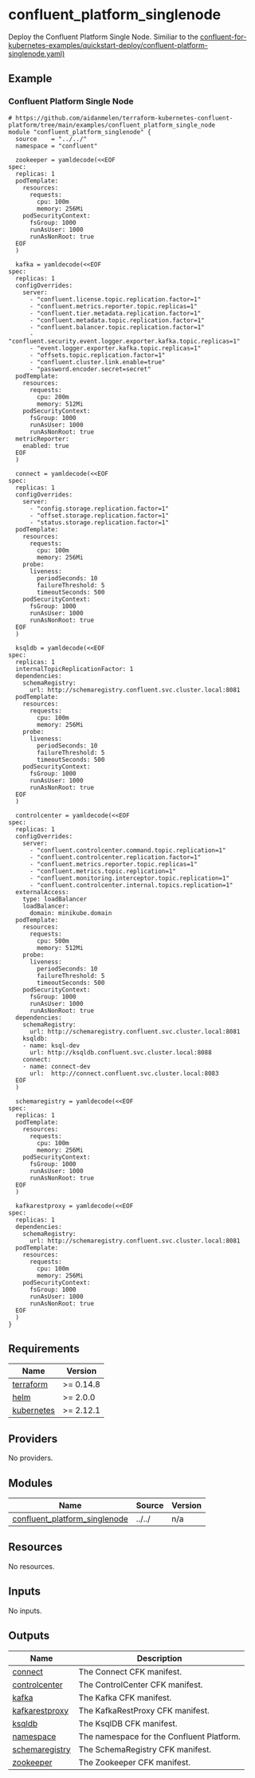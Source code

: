 # confluent_platform_singlenode

Deploy the Confluent Platform Single Node. Similiar to the [confluent-for-kubernetes-examples/quickstart-deploy/confluent-platform-singlenode.yaml)](https://github.com/confluentinc/confluent-kubernetes-examples/blob/master/quickstart-deploy/confluent-platform-singlenode.yaml)

<!-- BEGINNING OF PRE-COMMIT-TERRAFORM DOCS HOOK -->

## Example

### Confluent Platform Single Node

```hcl
# https://github.com/aidanmelen/terraform-kubernetes-confluent-platform/tree/main/examples/confluent_platform_single_node
module "confluent_platform_singlenode" {
  source    = "../../"
  namespace = "confluent"

  zookeeper = yamldecode(<<EOF
spec:
  replicas: 1
  podTemplate:
    resources:
      requests:
        cpu: 100m
        memory: 256Mi
    podSecurityContext:
      fsGroup: 1000
      runAsUser: 1000
      runAsNonRoot: true
  EOF
  )

  kafka = yamldecode(<<EOF
spec:
  replicas: 1
  configOverrides:
    server:
      - "confluent.license.topic.replication.factor=1"
      - "confluent.metrics.reporter.topic.replicas=1"
      - "confluent.tier.metadata.replication.factor=1"
      - "confluent.metadata.topic.replication.factor=1"
      - "confluent.balancer.topic.replication.factor=1"
      - "confluent.security.event.logger.exporter.kafka.topic.replicas=1"
      - "event.logger.exporter.kafka.topic.replicas=1"
      - "offsets.topic.replication.factor=1"
      - "confluent.cluster.link.enable=true"
      - "password.encoder.secret=secret"
  podTemplate:
    resources:
      requests:
        cpu: 200m
        memory: 512Mi
    podSecurityContext:
      fsGroup: 1000
      runAsUser: 1000
      runAsNonRoot: true
  metricReporter:
    enabled: true
  EOF
  )

  connect = yamldecode(<<EOF
spec:
  replicas: 1
  configOverrides:
    server:
      - "config.storage.replication.factor=1"
      - "offset.storage.replication.factor=1"
      - "status.storage.replication.factor=1"
  podTemplate:
    resources:
      requests:
        cpu: 100m
        memory: 256Mi
    probe:
      liveness:
        periodSeconds: 10
        failureThreshold: 5
        timeoutSeconds: 500
    podSecurityContext:
      fsGroup: 1000
      runAsUser: 1000
      runAsNonRoot: true
  EOF
  )

  ksqldb = yamldecode(<<EOF
spec:
  replicas: 1
  internalTopicReplicationFactor: 1
  dependencies:
    schemaRegistry:
      url: http://schemaregistry.confluent.svc.cluster.local:8081
  podTemplate:
    resources:
      requests:
        cpu: 100m
        memory: 256Mi
    probe:
      liveness:
        periodSeconds: 10
        failureThreshold: 5
        timeoutSeconds: 500
    podSecurityContext:
      fsGroup: 1000
      runAsUser: 1000
      runAsNonRoot: true
  EOF
  )

  controlcenter = yamldecode(<<EOF
spec:
  replicas: 1
  configOverrides:
    server:
      - "confluent.controlcenter.command.topic.replication=1"
      - "confluent.controlcenter.replication.factor=1"
      - "confluent.metrics.reporter.topic.replicas=1"
      - "confluent.metrics.topic.replication=1"
      - "confluent.monitoring.interceptor.topic.replication=1"
      - "confluent.controlcenter.internal.topics.replication=1"
  externalAccess:
    type: loadBalancer
    loadBalancer:
      domain: minikube.domain
  podTemplate:
    resources:
      requests:
        cpu: 500m
        memory: 512Mi
    probe:
      liveness:
        periodSeconds: 10
        failureThreshold: 5
        timeoutSeconds: 500
    podSecurityContext:
      fsGroup: 1000
      runAsUser: 1000
      runAsNonRoot: true
  dependencies:
    schemaRegistry:
      url: http://schemaregistry.confluent.svc.cluster.local:8081
    ksqldb:
    - name: ksql-dev
      url: http://ksqldb.confluent.svc.cluster.local:8088
    connect:
    - name: connect-dev
      url:  http://connect.confluent.svc.cluster.local:8083
  EOF
  )

  schemaregistry = yamldecode(<<EOF
spec:
  replicas: 1
  podTemplate:
    resources:
      requests:
        cpu: 100m
        memory: 256Mi
    podSecurityContext:
      fsGroup: 1000
      runAsUser: 1000
      runAsNonRoot: true
  EOF
  )

  kafkarestproxy = yamldecode(<<EOF
spec:
  replicas: 1
  dependencies:
    schemaRegistry:
      url: http://schemaregistry.confluent.svc.cluster.local:8081
  podTemplate:
    resources:
      requests:
        cpu: 100m
        memory: 256Mi
    podSecurityContext:
      fsGroup: 1000
      runAsUser: 1000
      runAsNonRoot: true
  EOF
  )
}
```

## Requirements

| Name | Version |
|------|---------|
| <a name="requirement_terraform"></a> [terraform](#requirement\_terraform) | >= 0.14.8 |
| <a name="requirement_helm"></a> [helm](#requirement\_helm) | >= 2.0.0 |
| <a name="requirement_kubernetes"></a> [kubernetes](#requirement\_kubernetes) | >= 2.12.1 |
## Providers

No providers.
## Modules

| Name | Source | Version |
|------|--------|---------|
| <a name="module_confluent_platform_singlenode"></a> [confluent\_platform\_singlenode](#module\_confluent\_platform\_singlenode) | ../../ | n/a |
## Resources

No resources.
## Inputs

No inputs.
## Outputs

| Name | Description |
|------|-------------|
| <a name="output_connect"></a> [connect](#output\_connect) | The Connect CFK manifest. |
| <a name="output_controlcenter"></a> [controlcenter](#output\_controlcenter) | The ControlCenter CFK manifest. |
| <a name="output_kafka"></a> [kafka](#output\_kafka) | The Kafka CFK manifest. |
| <a name="output_kafkarestproxy"></a> [kafkarestproxy](#output\_kafkarestproxy) | The KafkaRestProxy CFK manifest. |
| <a name="output_ksqldb"></a> [ksqldb](#output\_ksqldb) | The KsqlDB CFK manifest. |
| <a name="output_namespace"></a> [namespace](#output\_namespace) | The namespace for the Confluent Platform. |
| <a name="output_schemaregistry"></a> [schemaregistry](#output\_schemaregistry) | The SchemaRegistry CFK manifest. |
| <a name="output_zookeeper"></a> [zookeeper](#output\_zookeeper) | The Zookeeper CFK manifest. |
<!-- END OF PRE-COMMIT-TERRAFORM DOCS HOOK -->
